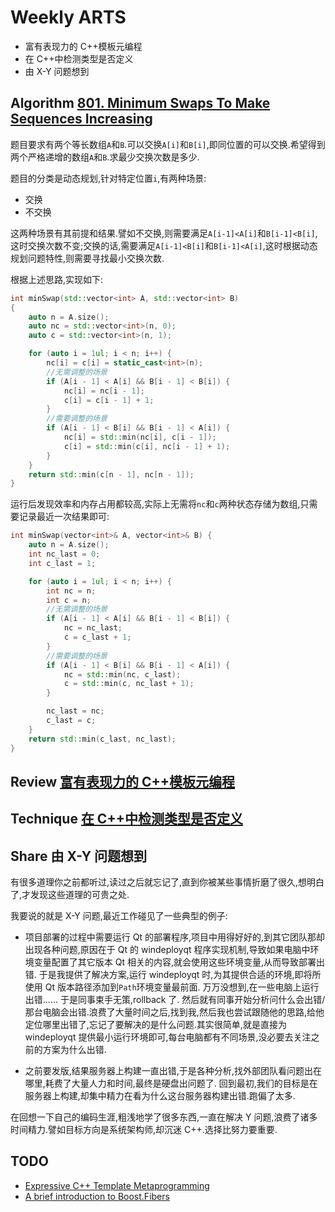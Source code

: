 # Weekly ARTS

- 富有表现力的 C++模板元编程
- 在 C++中检测类型是否定义
- 由 X-Y 问题想到

## Algorithm [801. Minimum Swaps To Make Sequences Increasing](https://leetcode.com/problems/minimum-swaps-to-make-sequences-increasing/)

题目要求有两个等长数组`A`和`B`.可以交换`A[i]`和`B[i]`,即同位置的可以交换.希望得到两个严格递增的数组`A`和`B`.求最少交换次数是多少.

题目的分类是动态规划,针对特定位置`i`,有两种场景:

- 交换
- 不交换

这两种场景有其前提和结果.譬如不交换,则需要满足`A[i-1]<A[i]`和`B[i-1]<B[i]`,这时交换次数不变;交换的话,需要满足`A[i-1]<B[i]`和`B[i-1]<A[i]`,这时根据动态规划问题特性,则需要寻找最小交换次数.

根据上述思路,实现如下:

```C++
int minSwap(std::vector<int> A, std::vector<int> B)
{
    auto n = A.size();
    auto nc = std::vector<int>(n, 0);
    auto c = std::vector<int>(n, 1);

    for (auto i = 1ul; i < n; i++) {
        nc[i] = c[i] = static_cast<int>(n);
        //无需调整的场景
        if (A[i - 1] < A[i] && B[i - 1] < B[i]) {
            nc[i] = nc[i - 1];
            c[i] = c[i - 1] + 1;
        }
        //需要调整的场景
        if (A[i - 1] < B[i] && B[i - 1] < A[i]) {
            nc[i] = std::min(nc[i], c[i - 1]);
            c[i] = std::min(c[i], nc[i - 1] + 1);
        }
    }
    return std::min(c[n - 1], nc[n - 1]);
}
```

运行后发现效率和内存占用都较高,实际上无需将`nc`和`c`两种状态存储为数组,只需要记录最近一次结果即可:

```C++
int minSwap(vector<int>& A, vector<int>& B) {
    auto n = A.size();
    int nc_last = 0;
    int c_last = 1;

    for (auto i = 1ul; i < n; i++) {
        int nc = n;
        int c = n;
        //无需调整的场景
        if (A[i - 1] < A[i] && B[i - 1] < B[i]) {
            nc = nc_last;
            c = c_last + 1;
        }
        //需要调整的场景
        if (A[i - 1] < B[i] && B[i - 1] < A[i]) {
            nc = std::min(nc, c_last);
            c = std::min(c, nc_last + 1);
        }

        nc_last = nc;
        c_last = c;
    }
    return std::min(c_last, nc_last);
}
```

## Review [富有表现力的 C++模板元编程](expressive_tmp.md)

## Technique [在 C++中检测类型是否定义](cpp_detect_type_defined.md)

## Share 由 X-Y 问题想到

有很多道理你之前都听过,读过之后就忘记了,直到你被某些事情折磨了很久,想明白了,才发现这些道理的可贵之处.

我要说的就是 X-Y 问题,最近工作碰见了一些典型的例子:

- 项目部署的过程中需要运行 Qt 的部署程序,项目中用得好好的,到其它团队那却出现各种问题,原因在于 Qt 的 windeployqt 程序实现机制,导致如果电脑中环境变量配置了其它版本 Qt 相关的内容,就会使用这些环境变量,从而导致部署出错. 于是我提供了解决方案,运行 windeployqt 时,为其提供合适的环境,即将所使用 Qt 版本路径添加到`Path`环境变量最前面. 万万没想到,在一些电脑上运行出错...... 于是同事束手无策,rollback 了. 然后就有同事开始分析问什么会出错/那台电脑会出错.浪费了大量时间之后,找到我,然后我也尝试跟随他的思路,给他定位哪里出错了,忘记了要解决的是什么问题.其实很简单,就是直接为 windeployqt 提供最小运行环境即可,每台电脑都有不同场景,没必要去关注之前的方案为什么出错.

- 之前要发版,结果服务器上构建一直出错,于是各种分析,找外部团队看问题出在哪里,耗费了大量人力和时间,最终是硬盘出问题了. 回到最初,我们的目标是在服务器上构建,却集中精力在看为什么这台服务器构建出错.跑偏了太多.

在回想一下自己的编码生涯,粗浅地学了很多东西,一直在解决 Y 问题,浪费了诸多时间精力.譬如目标方向是系统架构师,却沉迷 C++.选择比努力要重要.

## TODO

- [Expressive C++ Template Metaprogramming](https://www.fluentcpp.com/2017/06/02/write-template-metaprogramming-expressively/)
- [A brief introduction to Boost.Fibers](http://www.romange.com/2018/12/15/introduction-to-fibers-in-c-/)
